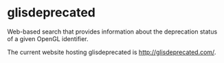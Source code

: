 glisdeprecated
==============

Web-based search that provides information about the deprecation status of a given OpenGL identifier.

The current website hosting glisdeprecated is http://glisdeprecated.com/.

